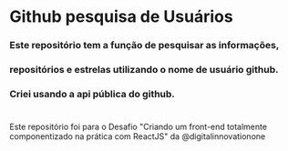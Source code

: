 # Github pesquisa de Usuários

### Este repositório tem a função de pesquisar as informações, 
### repositórios e estrelas utilizando o nome de usuário github.
### Criei usando a api pública do github.
#
Este repositório foi para o Desafio "Criando um front-end totalmente componentizado na prática com ReactJS" da @digitalinnovationone
